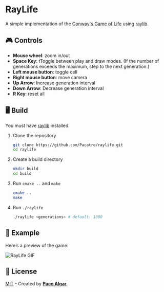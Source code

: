 # RayLife

A simple implementation of the [Conway's Game of Life](https://en.wikipedia.org/wiki/Conway%27s_Game_of_Life) using [raylib](https://www.raylib.com/).

## 🎮 Controls

- **Mouse wheel**: zoom in/out
- **Space Key**: tToggle between play and draw modes. (If the number of generations exceeds the maximum, step to the next generation.)
- **Left mouse button**: toggle cell
- **Right mouse button**: move camera
- **Up Arrow**: Increase generation interval
- **Down Arrow**: Decrease generation interval
- **R Key**: reset all

## 🖥️ Build

You must have [raylib](https://www.raylib.com/) installed.

1. Clone the repository

    ```bash
    git clone https://github.com/Pacatro/raylife.git
    cd raylife
    ```

2. Create a build directory

    ```bash
    mkdir build
    cd build
    ```

3. Run `cmake ..` and `make`

    ```bash
    cmake ..
    make
    ```

4. Run `./raylife`

    ```bash
    ./raylife <generations> # default: 1000
    ```

## 🎥 Example

Here’s a preview of the game:

![RayLife GIF](gif_raylife.gif)

## 🔑 License

[MIT](https://opensource.org/license/mit/) - Created by [**Paco Algar**](https://github.com/Pacatro).
